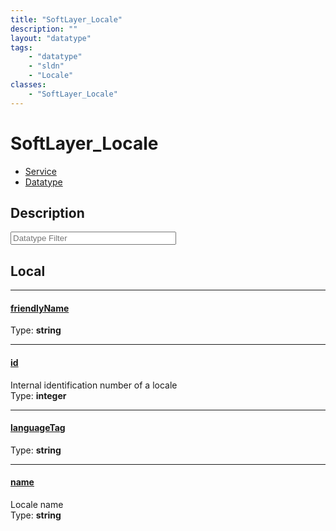 ```yaml
---
title: "SoftLayer_Locale"
description: ""
layout: "datatype"
tags:
    - "datatype"
    - "sldn"
    - "Locale"
classes:
    - "SoftLayer_Locale"
---
```


# SoftLayer_Locale
<div id='service-datatype'>
    <ul id='sldn-reference-tabs'>
    <li id='service'> <a href='/reference/services/SoftLayer_Locale' >Service</a></li>    <li id='datatype'> <a href='/reference/datatypes/SoftLayer_Locale' >Datatype</a></li>
    </ul>
</div>

## Description 








<!-- Filer BEGIN -->
<div class="view-filters">
        <div class="clearfix">
            <div class="search-input-box">
                <input placeholder="Datatype Filter" onkeyup="titleSearch(inputId='prop-input', divId='properties', elementClass='prop-row')" 
                    type="text" id="prop-input" value="" size="30" maxlength="128" class="form-text">
            </div>
        </div>
</div>
<!-- Filer END -->

<div id="properties" class="content">
<div id="localProperties" class="prop-content" >

## Local
<div class="prop-row">

-----
[friendlyName]: #friendlyname
#### [friendlyName]
  
<span class="type-label">Type: </span>**string**  



</div>
<div class="prop-row">

-----
[id]: #id
#### [id]
Internal identification number of a locale  
<span class="type-label">Type: </span>**integer**  



</div>
<div class="prop-row">

-----
[languageTag]: #languagetag
#### [languageTag]
  
<span class="type-label">Type: </span>**string**  



</div>
<div class="prop-row">

-----
[name]: #name
#### [name]
Locale name  
<span class="type-label">Type: </span>**string**  



</div>
</div>
<!-- LOCAL PROPERTY END -->

</div>



